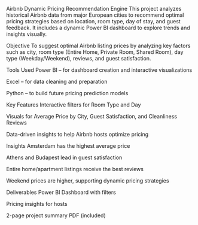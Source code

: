 Airbnb Dynamic Pricing Recommendation Engine
This project analyzes historical Airbnb data from major European cities to recommend optimal pricing strategies based on location, room type, day of stay, and guest feedback. It includes a dynamic Power BI dashboard to explore trends and insights visually.

 Objective
To suggest optimal Airbnb listing prices by analyzing key factors such as city, room type (Entire Home, Private Room, Shared Room), day type (Weekday/Weekend), reviews, and guest satisfaction.

Tools Used
Power BI – for dashboard creation and interactive visualizations

Excel – for data cleaning and preparation

 Python – to build future pricing prediction models

Key Features
Interactive filters for Room Type and Day

Visuals for Average Price by City, Guest Satisfaction, and Cleanliness Reviews

Data-driven insights to help Airbnb hosts optimize pricing

Insights
Amsterdam has the highest average price

Athens and Budapest lead in guest satisfaction

Entire home/apartment listings receive the best reviews

Weekend prices are higher, supporting dynamic pricing strategies

Deliverables
Power BI Dashboard with filters

Pricing insights for hosts

2-page project summary PDF (included)

